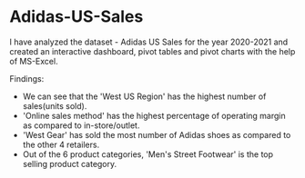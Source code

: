 # Adidas-US-Sales

I have analyzed the dataset - Adidas US Sales for the year 2020-2021 and created an interactive dashboard, pivot tables and pivot charts with the help of MS-Excel.

Findings:
- We can see that the 'West US Region' has the highest number of sales(units sold).
- 'Online sales method' has the highest percentage of operating margin as compared to in-store/outlet.
- 'West Gear' has sold the most number of Adidas shoes as compared to the other 4 retailers.
- Out of the 6 product categories, 'Men's Street Footwear' is the top selling product category.


